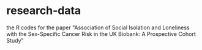 # research-data
the R codes for the paper "Association of Social Isolation and Loneliness with the Sex-Specific Cancer Risk in the UK Biobank: A Prospective Cohort Study"
